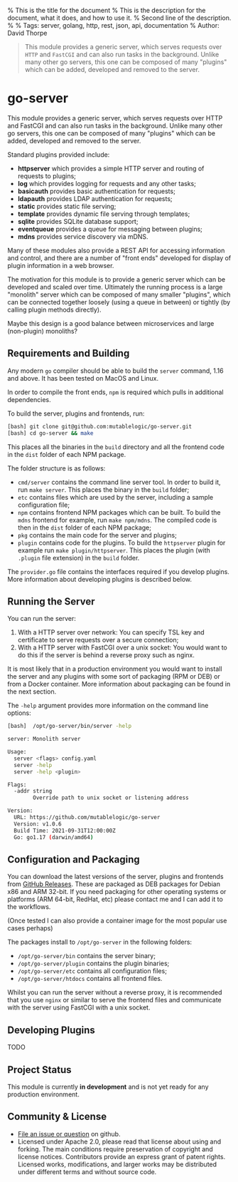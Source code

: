 % This is the title for the document
% This is the description for the document, what it does, and how to use it.
% Second line of the description.
%
% Tags: server, golang, http, rest, json, api, documentation
% Author: David Thorpe

> This module provides a generic server, which serves requests
over `HTTP` and `FastCGI` and can also run tasks in the background. Unlike
many other go servers, this one can be composed of many
"plugins" which can be added, developed and removed to the
server.

# go-server

This module provides a generic server, which serves requests
over HTTP and FastCGI and can also run tasks in the background. Unlike
many other go servers, this one can be composed of many
"plugins" which can be added, developed and removed to the
server.

Standard plugins provided include:

  * __httpserver__ which provides a simple HTTP server and
    routing of requests to plugins;
  * __log__ which provides logging for requests and any other
    tasks;
  * __basicauth__ provides basic authentication for requests;
  * __ldapauth__ provides LDAP authentication for requests;
  * __static__ provides static file serving;
  * __template__ provides dynamic file serving through templates;
  * __sqlite__ provides SQLite database support;
  * __eventqueue__ provides a queue for messaging between plugins;
  * __mdns__ provides service discovery via mDNS.

Many of these modules also provide a REST API for accessing information
and control, and there are a number of "front ends" developed for display
of plugin information in a web browser.

The motivation for this module is to provide a generic server which
can be developed and scaled over time. Ultimately the running process
is a large "monolith" server which can be composed of many smaller 
"plugins", which can be connected together loosely (using a queue in between)
or tightly (by calling plugin methods directly).

Maybe this design is a good balance between microservices and large (non-plugin) 
monoliths?

## Requirements and Building

Any modern `go` compiler should be able to build the `server` command,
1.16 and above. It has been tested on MacOS and Linux.

In order to compile the front ends, `npm` is required which pulls in
additional dependencies.

To build the server, plugins and frontends, run:

```bash
[bash] git clone git@github.com:mutablelogic/go-server.git
[bash] cd go-server && make
```

This places all the binaries in the `build` directory and all the
frontend code in the `dist` folder of each NPM package.

The folder structure is as follows:

  * `cmd/server` contains the command line server tool. In order to build it,
    run `make server`. This places the binary in the `build` folder;
  * `etc` contains files which are used by the server, including a sample
    configuration file;
  * `npm` contains frontend NPM packages which can be built. To build the
    `mdns` frontend for example, run `make npm/mdns`. The compiled code
     is then in the `dist` folder of each NPM package;
  * `pkg` contains the main code for the server and plugins;
  * `plugin` contains code for the plugins. To build the `httpserver` plugin for
    example run `make plugin/httpserver`. This places the plugin (with `.plugin` 
    file extension) in the `build` folder.

The `provider.go` file contains the interfaces required if you develop plugins.
More information about developing plugins is described below.

## Running the Server

You can run the server:

  1. With a HTTP server over network: You can specify TSL key and certificate
    to serve requests over a secure connection;
  2. With a HTTP server with FastCGI over a unix socket: You would want to do
    this if the server is behind a reverse proxy such as nginx.

It is most likely that in a production environment you would want to install the
server and any plugins with some sort of packaging (RPM or DEB) or from a Docker
container. More information about packaging can be found in the next section.

The `-help` argument provides more information on the command line options:

```bash
[bash]  /opt/go-server/bin/server -help

server: Monolith server

Usage:
  server <flags> config.yaml
  server -help
  server -help <plugin>

Flags:
  -addr string
    	Override path to unix socket or listening address

Version:
  URL: https://github.com/mutablelogic/go-server
  Version: v1.0.6
  Build Time: 2021-09-31T12:00:00Z
  Go: go1.17 (darwin/amd64)
```

## Configuration and Packaging

You can download the latest versions of the server, plugins and frontends 
from [GitHub Releases](https://github.com/mutablelogic/go-server/releases). These
are packaged as DEB packages for Debian x86 and ARM 32-bit. If you need packaging for
other operating systems or platforms (ARM 64-bit, RedHat, etc) please contact me
and I can add it to the workflows.

(Once tested I can also provide a container image for the most popular use cases
perhaps)

The packages install to `/opt/go-server` in the following folders:

  * `/opt/go-server/bin` contains the server binary;
  * `/opt/go-server/plugin` contains the plugin binaries;
  * `/opt/go-server/etc` contains all configuration files;
  * `/opt/go-server/htdocs` contains all frontend files.

Whilst you can run the server without a reverse proxy, it is recommended that
you use `nginx` or similar to serve the frontend files and communicate with the
server using FastCGI with a unix socket.

## Developing Plugins

TODO

## Project Status

This module is currently __in development__ and is not yet ready for any production environment.

## Community & License

  * [File an issue or question](http://github.com/mutablelogic/go-server/issues) on github.
  * Licensed under Apache 2.0, please read that license about using and forking. The main conditions require preservation of copyright and license notices. Contributors provide an express grant of patent rights. Licensed works, modifications, and larger works may be distributed under different terms and without source code.
